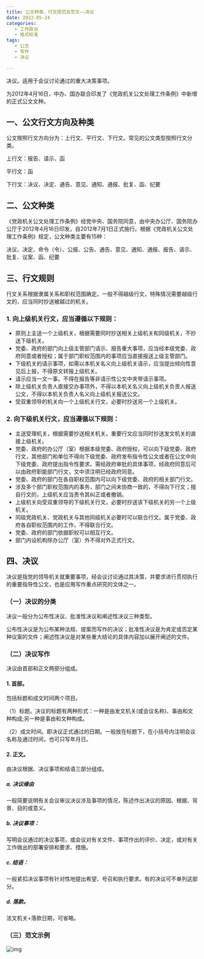 ```yaml
---
title: 公文种类、行文规范及范文——决议
date: 2022-05-24 
categories:
   - 工作政治
   - 格式标准 
tags: 
   - 公文
   - 写作
   - 决议

---
```


决议。适用于会议讨论通过的重大决策事项。

<!-- more -->
为2012年4月16日，中办、国办联合印发了《党政机关公文处理工作条例》中新增的正式公文文种。

## 一、公文行文方向及种类

公文按照行文方向分为：上行文、平行文、下行文。常见的公文类型按照行文分类。

上行文：报告、请示、函

平行文：函

下行文：决议、决定、通告、意见、通知、通报、批复、函、纪要


## 二、公文种类

《党政机关公文处理工作条例》经党中央、国务院同意，由中央办公厅、国务院办公厅于2012年4月16日印发，自2012年7月1日正式施行。根据《党政机关公文处理工作条例》规定，公文种类主要有15种：

决议、决定、命令（令）、公报、公告、通告、意见、通知、通报、报告、请示、批复、议案、函、纪要

## 三、行文规则
行文关系根据隶属关系和职权范围确定。一般不得越级行文，特殊情况需要越级行文的，应当同时抄送被越过的机关。
### 1. 向上级机关行文，应当遵循以下规则：
- 原则上主送一个上级机关，根据需要同时抄送相关上级机关和同级机关，不抄送下级机关。
- 党委、政府的部门向上级主管部门请示、报告重大事项，应当经本级党委、政府同意或者授权；属于部门职权范围内的事项应当直接报送上级主管部门。
- 下级机关的请示事项，如需以本机关名义向上级机关请示，应当提出倾向性意见后上报，不得原文转报上级机关。
- 请示应当一文一事。不得在报告等非请示性公文中夹带请示事项。
- 除上级机关负责人直接交办事项外，不得以本机关名义向上级机关负责人报送公文，不得以本机关负责人名义向上级机关报送公文。
- 受双重领导的机关向一个上级机关行文，必要时抄送另一个上级机关。

### 2. 向下级机关行文，应当遵循以下规则：
- 主送受理机关，根据需要抄送相关机关。重要行文应当同时抄送发文机关的直接上级机关。
- 党委、政府的办公厅（室）根据本级党委、政府授权，可以向下级党委、政府行文，其他部门和单位不得向下级党委、政府发布指令性公文或者在公文中向下级党委、政府提出指令性要求。需经政府审批的具体事项，经政府同意后可以由政府职能部门行文，文中须注明已经政府同意。
- 党委、政府的部门在各自职权范围内可以向下级党委、政府的相关部门行文。
- 涉及多个部门职权范围内的事务，部门之间未协商一致的，不得向下行文；擅自行文的，上级机关应当责令其纠正或者撤销。
- 上级机关向受双重领导的下级机关行文，必要时抄送该下级机关的另一个上级机关。
- 同级党政机关、党政机关与其他同级机关必要时可以联合行文。属于党委、政府各自职权范围内的工作，不得联合行文。
- 党委、政府的部门依据职权可以相互行文。
- 部门内设机构除办公厅（室）外不得对外正式行文。

## 四、决议

决议是指党的领导机关就重要事项，经会议讨论通过其决策，并要求进行贯彻执行的重要指导性公文，也是应用写作重点研究的文体之一。

### （一）决议的分类

决议一般分为公布性决议、批准性决议和阐述性决议三种类型。

公布性决议是为公布某种法规、提案而写作的决议；批准性决议是为肯定或否定某种议案的文件；阐述性决议是对某些重大结论的具体内容加以展开阐述的文件。

### （二）决议写作

决议由首部和正文两部分组成。

#### 1. 首部。
包括标题和成文时间两个项目。

（1）标题。决议的标题有两种形式：一种是由发文机关(或会议名称)、事由和文种构成;另一种是事由和文种构成。

​（2）成文时间。即决议正式通过的日期。一般放在标题下，在小括号内注明会议名称及通过时间，也可只写年月日。

#### 2. 正文。
由决议根据、决议事项和结语三部分组成。

##### a. 决议缘由
  一般简要说明有关会议审议决议涉及事项的情况，陈述作出决议的原因、根据、背景、目的或意义。

##### b. 决议事项：
  写明会议通过的决议事项，或会议对有关文件、事项作出的评价、决定，或对有关工作做出的部署安排和要求、措施。

##### c. 结语：
  一般紧扣决议事项有针对性地提出希望、号召和执行要求。有的决议可不单列这部分。

##### d. 落款。
  法文机关+落款日期，可省略。

### （三）范文示例

![img](https://pic3.zhimg.com/80/v2-aae5e2d55955182694590935d0b07c82_1440w.jpg)
